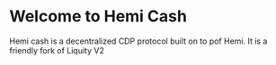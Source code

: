# Welcome to Hemi Cash

Hemi cash is a decentralized CDP protocol built on to pof Hemi. It is a friendly fork of Liquity V2
